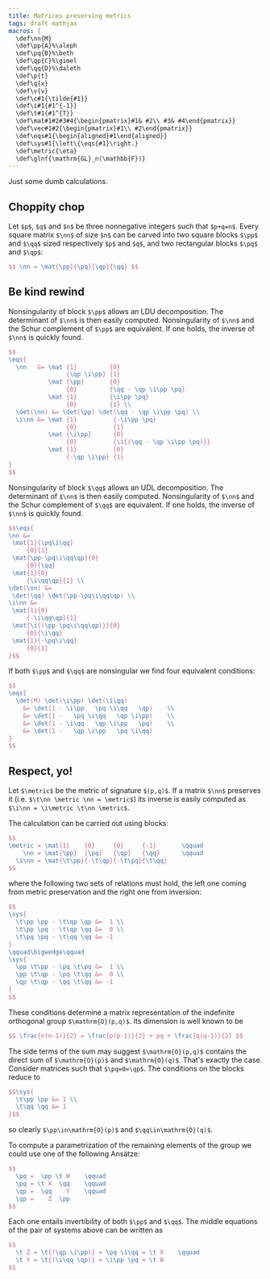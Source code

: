 ```yaml
---
title: Matrices preserving metrics
tags: draft mathjax
macros: |
  \def\nn{M}
  \def\pp{A}%\aleph
  \def\pq{B}%\beth
  \def\qp{C}%\gimel
  \def\qq{D}%\daleth
  \def\p{t}
  \def\q{x}
  \def\v{v}
  \def\c#1{\tilde{#1}}
  \def\i#1{#1^{-1}}
  \def\t#1{#1^{T}}
  \def\mat#1#2#3#4{\begin{pmatrix}#1& #2\\ #3& #4\end{pmatrix}}
  \def\vec#1#2{\begin{pmatrix}#1\\ #2\end{pmatrix}}
  \def\eqs#1{\begin{aligned}#1\end{aligned}}
  \def\sys#1{\left\{\eqs{#1}\right.}
  \def\metric{\eta}
  \def\glnf{\mathrm{GL}_n(\mathbb{F})}
---
```



Just some dumb calculations.





## Choppity chop


Let `$p$`, `$q$` and `$n$` be three nonnegative integers such that `$p+q=n$`.
Every square matrix `$\nn$` of size `$n$` can be carved into two square blocks `$\pp$` and `$\qq$` sized respectively `$p$` and `$q$`, and two rectangular blocks `$\pq$` and `$\qp$`:

``` tex
$$ \nn = \mat{\pp}{\pq}{\qp}{\qq} $$
```





## Be kind rewind


Nonsingularity of block `$\pp$` allows an LDU decomposition.
The determinant of `$\nn$` is then easily computed.
Nonsingularity of `$\nn$` and the Schur complement of `$\pp$` are equivalent.
If one holds, the inverse of `$\nn$` is quickly found.

``` tex
$$
\eqs{
  \nn   &= \mat {1}         {0}
                {\qp \i\pp} {1}
           \mat {\pp}       {0}
                {0}         {\qq - \qp \i\pp \pq}
           \mat {1}         {\i\pp \pq}
                {0}         {1} \\
  \det(\nn) &= \det(\pp) \det(\qq - \qp \i\pp \pq) \\
  \i\nn &= \mat {1}          {-\i\pp \pq}
                {0}          {1}
           \mat {\i\pp}      {0}
                {0}          {\i{(\qq - \qp \i\pp \pq)}}
           \mat {1}          {0}
                {-\qp \i\pp} {1}
}
$$
```

Nonsingularity of block `$\qq$` allows an UDL decomposition.
The determinant of `$\nn$` is then easily computed.
Nonsingularity of `$\nn$` and the Schur complement of `$\qq$` are equivalent.
If one holds, the inverse of `$\nn$` is quickly found.

``` tex
$$\eqs{
\nn &= 
 \mat{1}{\pq\i\qq}
     {0}{1}
 \mat{\pp-\pq\i\qq\qp}{0}
     {0}{\qq}
 \mat{1}{0}
     {\i\qq\qp}{1} \\
\det(\nn) &=
 \det(\qq) \det(\pp-\pq\i\qq\qp) \\
\i\nn &= 
 \mat{1}{0}
     {-\i\qq\qp}{1}
 \mat{\i{(\pp-\pq\i\qq\qp)}}{0}
     {0}{\i\qq}
 \mat{1}{-\pq\i\qq}
     {0}{1}
}$$
```

If both `$\pp$` and `$\qq$` are nonsingular we find four equivalent conditions:

``` tex
$$
\eqs{
  \det(M) \det(\i\pp) \det(\i\qq)
    &= \det(1 - \i\pp   \pq \i\qq   \qp)    \\
    &= \det(1 -   \pq \i\qq   \qp \i\pp)    \\
    &= \det(1 - \i\qq   \qp \i\pp   \pq)    \\
    &= \det(1 -   \qp \i\pp   \pq \i\qq)
}
$$
```







## Respect, yo!


Let `$\metric$` be the metric of signature `$(p,q)$`.
If a matrix `$\nn$` preserves it (i.e. `$\t\nn \metric \nn = \metric$`) its inverse is easily computed as `$\i\nn = \i\metric \t\nn \metric$`.

The calculation can be carried out using blocks:

``` tex
$$
\metric = \mat{1}    {0}     {0}     {-1}       \qquad
    \nn = \mat{\pp}  {\pq}   {\qp}   {\qq}      \qquad
  \i\nn = \mat{\t\pp}{-\t\qp}{-\t\pq}{\t\qq}
$$
```

where the following two sets of relations must hold, the left one coming from metric preservation and the right one from inversion:

``` tex
$$
\sys{
  \t\pp \pp - \t\qp \qp &=  1 \\
  \t\pp \pq - \t\qp \qq &=  0 \\
  \t\pq \pq - \t\qq \qq &= -1
}
\qquad\bigwedge\qquad
\sys{
  \pp \t\pp - \pq \t\pq &=  1 \\
  \pp \t\qp - \pq \t\qq &=  0 \\
  \qp \t\qp - \qq \t\qq &= -1
}
$$
```

These conditions determine a matrix representation of the indefinite orthogonal group `$\mathrm{O}(p,q)$`.
Its dimension is well known to be

``` tex
$$ \frac{n(n-1)}{2} = \frac{p(p-1)}{2} + pq + \frac{q(q-1)}{2} $$
```

The side terms of the sum may suggest `$\mathrm{O}(p,q)$` contains the direct sum of `$\mathrm{O}(p)$` and `$\mathrm{O}(q)$`.
That's exactly the case.
Consider matrices such that `$\pq=0=\qp$`.
The conditions on the blocks reduce to

``` tex
$$\sys{
  \t\pp \pp &= 1 \\
  \t\qq \qq &= 1
}$$
```

so clearly `$\pp\in\mathrm{O}(p)$` and `$\qq\in\mathrm{O}(q)$`.

To compute a parametrization of the remaining elements of the group we could use one of the following Ansätze:

``` tex
$$
  \pq =  \pp \t W    \qquad
  \pq = \t X  \qq    \qquad
  \qp =  \qq    Y    \qquad
  \qp =    Z  \pp
$$
```

Each one entails invertibility of both `$\pp$` and `$\qq$`.
The middle equations of the pair of systems above can be written as

``` tex
$$
  \t Z = \t{(\qp \i\pp)} = \pq \i\qq = \t X    \qquad
  \t Y = \t{(\i\qq \qp)} = \i\pp \pq = \t W
$$
```
